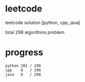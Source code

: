 # leetcode
leetcode solution [python, cpp, java]

total 298 algorithms problem
# progress	
	python 201 / 298
	cpp    0   / 298
	java   0   / 298
